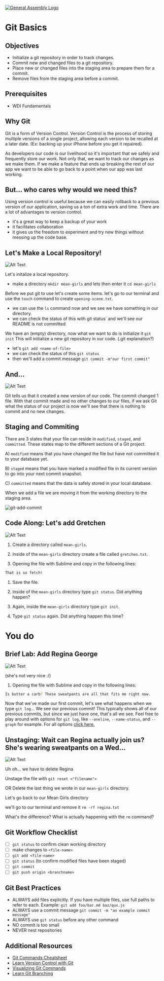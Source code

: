 [![General Assembly Logo](https://camo.githubusercontent.com/1a91b05b8f4d44b5bbfb83abac2b0996d8e26c92/687474703a2f2f692e696d6775722e636f6d2f6b6538555354712e706e67)](https://generalassemb.ly/education/web-development-immersive)

# Git Basics

## Objectives

-   Initialize a git repository in order to track changes.
-   Commit new and changed files to a git repository.
-   Place new or changed files into the staging area to prepare them for a commit.
-   Remove files from the staging area before a commit.

## Prerequisites

-   WDI Fundamentals

## Why Git
Git is a form of Version Control. 
Version Control is the process of storing multiple versions of a single project, allowing each version to be recalled at a later date. (Ex: backing up your iPhone before you get it repaired).

As developers our code is our livelihood so it's important
that we safely and frequently store our work.  Not only that, we want to track our
changes as we make them.  If we make a feature that ends up breaking the rest of
our app we want to be able to go back to a point when our app was last working.

## But... who cares why would we need this?
Using version control is useful because we can easily rollback to a previous version of our application, saving us a ton of extra work and time.
There are a lot of advantages to version control. 
-  it's a great way to keep a backup of your work
-  it facilitates collaboration
-  it gives us the freedom to experiment and try new things without messing up the code base.



## Let's Make a Local Repository!

![Alt Text](https://media.giphy.com/media/3o7aTy3ePwrk5D3bHO/giphy.gif)


Let's initalize a local repository.

-  make a directory `mkdir mean-girls` and lets then enter it `cd mean-girls`

Before we put git to use let's create some items.
let's go to our terminal and use the `touch` command to create `opening-scene.txt`.

- we can use the `ls` command now and we see we have something in our directory.
- we can check the status of this with git status` and we'll see our README is not committed

We have an (empty) directory, now what we want to do is initialize it `git init`
This will initialize a new git repository in our code. (.git explanation?)


- let's `git add <name-of-file>`
- we can check the status of this `git status`
- then we'll add a commit message `git commit -m"our first commit"`

## And...
 ![Alt Text](https://media.giphy.com/media/xT9KVF4zNt70nyNpi8/giphy.gif)
 

Git tells us that it created a new version of our code. The commit changed 1 file. With that commit made and no other changes to our files, if we ask Git what the status of our project is now we'll see that there is nothing to commit and no new changes. 


## Staging and Commiting

There are 3 states that your file can reside in `modified`, 
`staged`, and `committed`. These states map to the different sections of a Git project.

A)  `modified` means that you have changed the file but have not committed it to
your database yet.

B)   `staged` means that you have marked a modified file in its current version
to go into your next commit snapshot.

C)   `committed` means that the data is safely stored in your local database.


When we add a file we are moving it from the working directory to the staging
area.

![git-add-commit](https://user-images.githubusercontent.com/6153182/33028677-839cda1e-cde4-11e7-83c5-59adf22958d9.png)


## Code Along: Let's add Gretchen
![Alt Text](https://media.giphy.com/media/aDub09OOi8e4M/giphy.gif)



1.  Create a directory called `mean-girls`. 

1.  Inside of the `mean-girls` directory create a file called `gretchen.txt`.

1.  Opening the file with Sublime and copy in the following lines:

  ```bash
  That is so fetch!  
  ```

1.  Save the file.

1.  Inside of the `mean-girls` directory type `git status`. Did anything
happen?

1.  Again, inside the `mean-girls` directory type `git init`.

1.  Type `git status` again. Did anything happen this time?



# You do

## Brief Lab: Add Regina George
![Alt Text](https://media.giphy.com/media/6BQeMAeLHCIhi/giphy.gif)

(she's not very nice :/)

1.  Opening the file with Sublime and copy in the following lines:

  ```bash
  Is butter a carb? These sweatpants are all that fits me right now. 
  ```


Now that we've made our first commit, let's see what happens when we type `git
log`... We see our previous commit! This typically shows all of our previous
commits, but since we just have one, that's all we see. Feel free to play around
with options for `git log`, like `--oneline`, `--name-status`, and `--graph`
for example. For all options [click here.](https://git-scm.com/docs/git-log)




## Unstaging: Wait can Regina actually join us? She's wearing sweatpants on a Wed... 

![Alt Text](https://media.giphy.com/media/xT9KVuimKtly3zoJ0Y/giphy.gif)

Uh oh... we have to delete Regina 

Unstage the file with `git reset <"filename">`

OR Delete the last thing we wrote in our `mean-girls` directory.

Let's go back to our Mean Girls directory

we'll go to our terminal and remove it `rm -rf regina.txt` 



What's the difference? What is actually happening with the `rm` command?



## Git Workflow Checklist

-   [ ] `git status` to confirm clean working directory
-   [ ] make changes to `<file-name>`
-   [ ] `git add <file-name>`
-   [ ] `git status` (to confirm modified files have been staged)
-   [ ] `git commit`
-   [ ] `git push origin <branchname>`

## Git Best Practices

-   ALWAYS add files explicitly. If you have multiple files, use full paths to
    refer to each. Example: `git add foo/bar.md baz/qux.js`
-   ALWAYS use a commit message `git commit -m "an example commit message"`
-   ALWAYS use `git status` before any other command
-   NO commit is too small
-   NEVER nest repositories

## Additional Resources

-   [Git Commands Cheatsheet](command-reference.md)
-   [Learn Version Control with Git](http://www.git-tower.com/learn/git/ebook)
-   [Visualizing Git Commands](https://onlywei.github.io/explain-git-with-d3/)
-   [Learn Git Branching](http://pcottle.github.io/learnGitBranching/)

